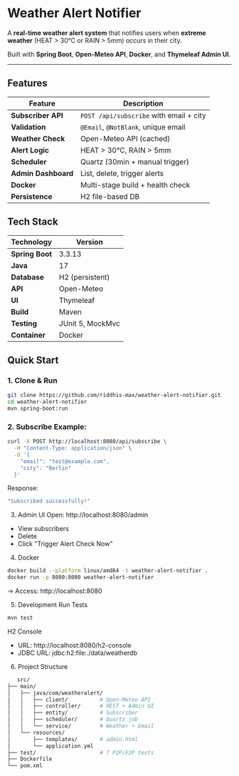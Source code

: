# Weather Alert Notifier

A **real-time weather alert system** that notifies users when **extreme weather** (HEAT > 30°C or RAIN > 5mm) occurs in their city.

Built with **Spring Boot**, **Open-Meteo API**, **Docker**, and **Thymeleaf Admin UI**.

---

## Features

| Feature | Description |
|-------|-----------|
| **Subscriber API** | `POST /api/subscribe` with email + city |
| **Validation** | `@Email`, `@NotBlank`, unique email |
| **Weather Check** | Open-Meteo API (cached) |
| **Alert Logic** | HEAT > 30°C, RAIN > 5mm |
| **Scheduler** | Quartz (30min + manual trigger) |
| **Admin Dashboard** | List, delete, trigger alerts |
| **Docker** | Multi-stage build + health check |
| **Persistence** | H2 file-based DB

## Tech Stack

| Technology | Version |
|----------|--------|
| **Spring Boot** | 3.3.13 |
| **Java** | 17 |
| **Database** | H2 (persistent) |
| **API** | Open-Meteo |
| **UI** | Thymeleaf |
| **Build** | Maven |
| **Testing** | JUnit 5, MockMvc |
| **Container** | Docker |

## Quick Start

### 1. Clone & Run

```bash
git clone https://github.com/riddhis-max/weather-alert-notifier.git
cd weather-alert-notifier
mvn spring-boot:run
```

### 2. Subscribe Example:
```bash
curl -X POST http://localhost:8080/api/subscribe \
  -H "Content-Type: application/json" \
  -d '{
    "email": "test@example.com",
    "city": "Berlin"
  }'
```
Response:
```bash
"Subscribed successfully!"
```

3. Admin UI
Open: http://localhost:8080/admin

- View subscribers
- Delete
- Click "Trigger Alert Check Now"

4. Docker
```bash
docker build --platform linux/amd64 -t weather-alert-notifier .
docker run -p 8080:8080 weather-alert-notifier
```
→ Access: http://localhost:8080

5. Development
Run Tests
```bash
mvn test
```
H2 Console
- URL: http://localhost:8080/h2-console
- JDBC URL: jdbc:h2:file:./data/weatherdb

6. Project Structure
```bash
   src/
├── main/
│   ├── java/com/weatheralert/
│   │   ├── client/          # Open-Meteo API
│   │   ├── controller/      # REST + Admin UI
│   │   ├── entity/          # Subscriber
│   │   ├── scheduler/       # Quartz job
│   │   └── service/         # Weather + Email
│   └── resources/
│       ├── templates/       # admin.html
│       └── application.yml
├── test/                    # 7 P2P/F2P tests
├── Dockerfile
└── pom.xml
```
